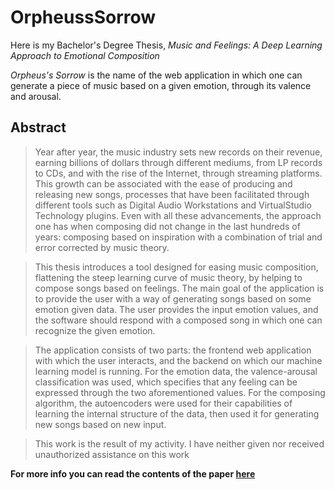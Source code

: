 # OrpheussSorrow
Here is my Bachelor's Degree Thesis, *Music and Feelings: A Deep Learning Approach to Emotional Composition*

*Orpheus's Sorrow* is the name of the web application in which one can generate a piece of music based on a given emotion, through its valence and arousal.

## Abstract

> Year after year, the music industry sets new records on their revenue, earning billions of dollars through different mediums, from LP records to CDs, and with the rise of the Internet, through streaming platforms. This growth can be associated with the ease of producing and releasing new songs, processes that have been facilitated through different tools such as  Digital  Audio  Workstations and  VirtualStudio  Technology plugins.   Even with all these advancements,  the approach one has when composing did not change in the last hundreds of years:  composing based on inspiration with a combination of trial and error corrected by music theory. 

> This thesis introduces a tool designed for easing music composition, flattening the steep learning curve of music theory, by helping to compose songs based on feelings. The main goal of the application is to provide the user with a way of generating songs based on some emotion given data.  The user provides the input emotion values, and the software should respond with a composed song in which one can recognize the given emotion.

> The application consists of two parts:  the frontend web application with which the user interacts,  and the backend on which our machine learning model is running. For the emotion data,  the valence-arousal classification was used,  which specifies that any feeling can be expressed through the two aforementioned values.  For the composing algorithm, the autoencoders were used for their capabilities of learning the internal structure of the data, then used it for generating new songs based on new input.

> This work is the result of my activity.  I have neither given nor received unauthorized assistance on this work


**For more info you can read the contents of the paper [here](../master/paper/main.pdf)** 
